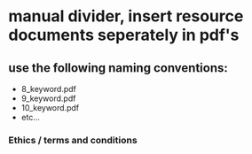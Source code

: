 # manual divider, insert resource documents seperately in pdf's
## use the following naming conventions:
- 8_keyword.pdf
- 9_keyword.pdf
- 10_keyword.pdf
- etc...

### Ethics / terms and conditions

